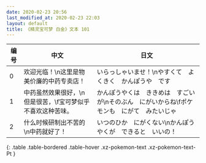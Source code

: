 ```yaml
---
date: 2020-02-23 20:56
last_modified_at: 2020-02-23 22:03
layout: default
title: 《精灵宝可梦 白金》文本 101
---
```

| 编号 | 中文 | 日文 |
| ---- | ---- | ---- |
| 0 | 欢迎光临！\n这里是物美价廉的中药专卖店！ | いらっしゃいませ！\nやすくて　よくきく　かんぽうや　です |
| 1 | 中药虽然效果很好，\n但是很苦，\f宝可梦似乎不喜欢这种苦味。 | かんぽうやくは　ききめは　すごいが\nそのぶん　にがいからね\fポケモンも　にがて　みたいじゃ |
| 2 | 什么时候研制出不苦的\n中药就好了！ | いつのひか　にがくない\nかんぽうやくが　できると　いいの！ |
{: .table .table-bordered .table-hover .xz-pokemon-text .xz-pokemon-text-Pt }